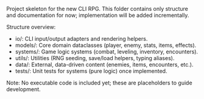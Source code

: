 Project skeleton for the new CLI RPG. This folder contains only structure and documentation for now; implementation will be added incrementally.

Structure overview:
- io/: CLI input/output adapters and rendering helpers.
- models/: Core domain dataclasses (player, enemy, stats, items, effects).
- systems/: Game logic systems (combat, leveling, inventory, encounters).
- utils/: Utilities (RNG seeding, save/load helpers, typing aliases).
- data/: External, data-driven content (enemies, items, encounters, etc.).
- tests/: Unit tests for systems (pure logic) once implemented.

Note: No executable code is included yet; these are placeholders to guide development.

